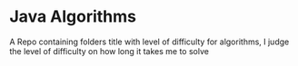 # Java Algorithms
A Repo containing folders title with level of difficulty for algorithms, I judge the level of difficulty on how long it takes me to solve